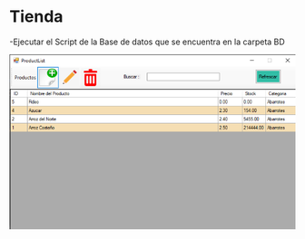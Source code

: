 # Tienda

-Ejecutar el Script de la Base de datos que se encuentra en la carpeta BD 

![Screenshot](screenshot.PNG)
